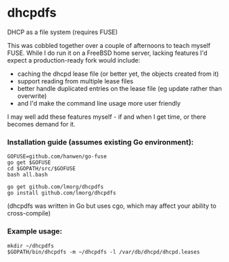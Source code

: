 # dhcpdfs
DHCP as a file system (requires FUSE)

This was cobbled together over a couple of afternoons to teach myself FUSE.
While I do run it on a FreeBSD home server, lacking features I'd expect a
production-ready fork would include:
* caching the dhcpd lease file (or better yet, the objects created from it)
* support reading from multiple lease files
* better handle duplicated entries on the lease file (eg update rather than overwrite)
* and I'd make the command line usage more user friendly

I may well add these features myself - if and when I get time, or there becomes demand for it.

### Installation guide (assumes existing Go environment):

    GOFUSE=github.com/hanwen/go-fuse
    go get $GOFUSE
    cd $GOPATH/src/$GOFUSE
    bash all.bash
    
    go get github.com/lmorg/dhcpdfs
    go install github.com/lmorg/dhcpdfs

(dhcpdfs was written in Go but uses cgo, which may affect your ability to cross-compile)
    
### Example usage:

    mkdir ~/dhcpdfs
    $GOPATH/bin/dhcpdfs -m ~/dhcpdfs -l /var/db/dhcpd/dhcpd.leases
